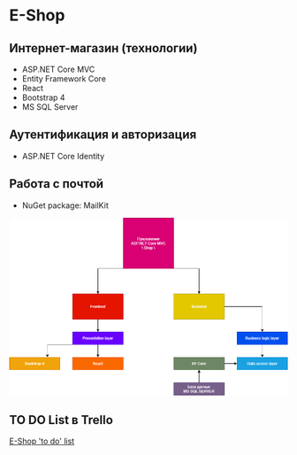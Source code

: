 # E-Shop

## Интернет-магазин (технологии)
* ASP.NET Core MVC
* Entity Framework Core
* React
* Bootstrap 4
* MS SQL Server

## Аутентификация и авторизация
* ASP.NET Core Identity

## Работа с почтой
* NuGet package: MailKit

![App scheme](ResourcesForReadme/ShopAppScheme.png)

## TO DO List в Trello
[E-Shop 'to do' list](https://trello.com/b/FCxBPJYX/e-shop)
